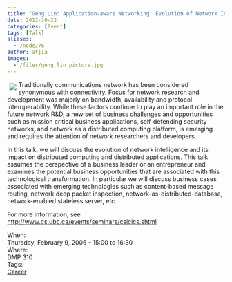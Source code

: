 ```yaml
---
title: "Geng Lin: Application-aware Networking: Evolution of Network Intelligence"
date: 2012-10-22
categories: [Event]
tags: [Talk]
aliases:
  - /node/76
author: atjia
images:
  - /files/geng_lin_picture.jpg
---
```


<div class="field field-name-body field-type-text-with-summary field-label-hidden"><div class="field-items"><div class="field-item even"><p><img src="/files/geng_lin_picture.jpg" align="left" vspace="5" hspace="5">Traditionally communications network has been considered synonymous with connectivity. Focus for network research and development was majorly on bandwidth, availability and protocol interoperability. While these factors continue to play an important role in the future network R&amp;D, a new set of business challenges and opportunities such as mission critical business applications, self-defending security networks, and network as a distributed computing platform, is emerging and requires the attention of network researchers and developers.</p>
<p>In this talk, we will discuss the evolution of network intelligence and its impact on distributed computing and distributed applications. This talk assumes the perspective of a business leader or an entrepreneur and examines the potential business opportunities that are associated with this technological transformation. In particular we will discuss business cases associated with emerging technologies such as content-based message routing, network deep packet inspection, network-as-distributed-database, network-enabled stateless server, etc.</p>
<p>For more information, see <a href="http://www.cs.ubc.ca/events/seminars/csicics.shtml">http://www.cs.ubc.ca/events/seminars/csicics.shtml</a></p>
<!--break--></div></div></div><div class="field field-name-field-dates field-type-datetime field-label-above"><div class="field-label">When:&#xA0;</div><div class="field-items"><div class="field-item even"><span class="date-display-single">Thursday, February 9, 2006 - <span class="date-display-range"><span class="date-display-start">15:00</span> to <span class="date-display-end">16:30</span></span></span></div></div></div><div class="field field-name-field-location field-type-text field-label-above"><div class="field-label">Where:&#xA0;</div><div class="field-items"><div class="field-item even">DMP 310</div></div></div>    <footer>
    <div class="field field-name-field-tags field-type-taxonomy-term-reference field-label-above"><div class="field-label">Tags:&#xA0;</div><div class="field-items"><div class="field-item even"><a href="/career">Career</a></div></div></div>      </footer>
